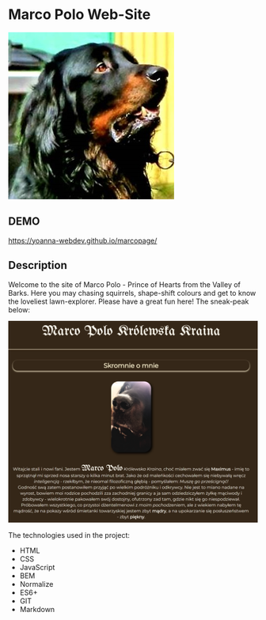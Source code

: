 ﻿# Marco Polo Web-Site
 
 ![Marco Polo profile](https://raw.githubusercontent.com/Yoanna-WebDev/marcopage/main/images/marco_main.jpg)
 
 ## DEMO
 
 https://yoanna-webdev.github.io/marcopage/
 
 ## Description
 
Welcome to the site of Marco Polo - Prince of Hearts from the Valley of Barks. Here you may chasing squirrels, shape-shift colours and get to know the loveliest lawn-explorer. Please have a great fun here! The sneak-peak below:
 
 ![website screen](https://raw.githubusercontent.com/Yoanna-WebDev/marcopage/main/images/marco_screen.PNG)

The technologies used in the project:

- HTML
- CSS
- JavaScript
- BEM
- Normalize
- ES6+
- GIT
- Markdown
